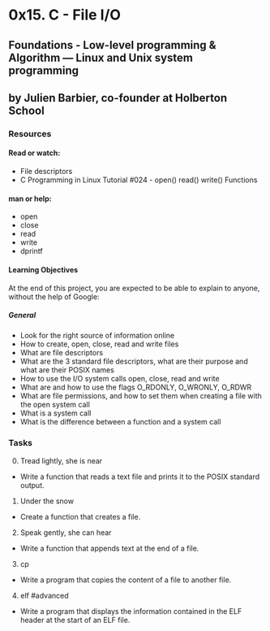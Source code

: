 # 0x15. C - File I/O
## Foundations - Low-level programming & Algorithm ― Linux and Unix system programming
## by Julien Barbier, co-founder at Holberton School

### Resources
#### Read or watch:
- File descriptors
- C Programming in Linux Tutorial #024 - open() read() write() Functions

#### man or help:
- open
- close
- read
- write
- dprintf

#### Learning Objectives
At the end of this project, you are expected to be able to explain to anyone, without the help of Google:

##### General
- Look for the right source of information online
- How to create, open, close, read and write files
- What are file descriptors
- What are the 3 standard file descriptors, what are their purpose and what are their POSIX names
- How to use the I/O system calls open, close, read and write
- What are and how to use the flags O_RDONLY, O_WRONLY, O_RDWR
- What are file permissions, and how to set them when creating a file with the open system call
- What is a system call
- What is the difference between a function and a system call

### Tasks

0. Tread lightly, she is near
- Write a function that reads a text file and prints it to the POSIX standard output.

1. Under the snow
- Create a function that creates a file.

2. Speak gently, she can hear
- Write a function that appends text at the end of a file.

3. cp
- Write a program that copies the content of a file to another file.

4. elf #advanced
- Write a program that displays the information contained in the ELF header at the start of an ELF file.
